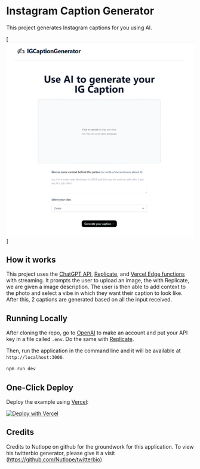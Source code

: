 # Instagram Caption Generator

This project generates Instagram captions for you using AI.

[![Instagram Caption Generator](./public/screenshot.png)]

## How it works

This project uses the [ChatGPT API](https://openai.com/api/), [Replicate](https://replicate.com/andreasjansson/blip-2/api), and [Vercel Edge functions](https://vercel.com/features/edge-functions) with streaming. It prompts the user to upload an image, the with Replicate, we are given a image description. The user is then able to add context to the photo and select a vibe in which they want their caption to look like. After this, 2 captions are generated based on all the input received.

## Running Locally

After cloning the repo, go to [OpenAI](https://beta.openai.com/account/api-keys) to make an account and put your API key in a file called `.env`. Do the same with [Replicate](https://replicate.com/andreasjansson/blip-2/api).

Then, run the application in the command line and it will be available at `http://localhost:3000`.

```bash
npm run dev
```

## One-Click Deploy

Deploy the example using [Vercel](https://vercel.com?utm_source=github&utm_medium=readme&utm_campaign=vercel-examples):

[![Deploy with Vercel](https://vercel.com/button)](https://vercel.com/new/clone?repository-url=https://github.com/Nutlope/twitterbio&env=OPENAI_API_KEY&project-name=twitter-bio-generator&repo-name=twitterbio)

## Credits

Credits to Nutlope on github for the groundwork for this application. To view his twitterbio generator, please give it a visit (https://github.com/Nutlope/twitterbio)